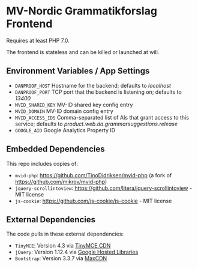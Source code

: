 # MV-Nordic Grammatikforslag Frontend
Requires at least PHP 7.0.

The frontend is stateless and can be killed or launched at will.

## Environment Variables / App Settings
* `DANPROOF_HOST`	Hostname for the backend; defaults to *localhost*
* `DANPROOF_PORT`	TCP port that the backend is listening on; defaults to *13400*
* `MVID_SHARED_KEY`	MV-ID shared key config entry
* `MVID_DOMAIN`	MV-ID domain config entry
* `MVID_ACCESS_IDS`	Comma-separated list of AIs that grant access to this service; defaults to *product.web.da.grammarsuggestions.release*
* `GOOGLE_AID`	Google Analytics Property ID

## Embedded Dependencies
This repo includes copies of:
* `mvid-php`: https://github.com/TinoDidriksen/mvid-php (a fork of https://github.com/mikrov/mvid-php)
* `jquery-scrollintoview`: https://github.com/litera/jquery-scrollintoview - MIT license
* `js-cookie`: https://github.com/js-cookie/js-cookie - MIT license

## External Dependencies
The code pulls in these external dependencies:
* `TinyMCE`: Version 4.3 via [TinyMCE CDN](https://www.tinymce.com/download/)
* `jQuery`: Version 1.12.4 via [Google Hosted Libraries](https://developers.google.com/speed/libraries/)
* `Bootstrap`: Version 3.3.7 via [MaxCDN](http://getbootstrap.com/getting-started/#download-cdn)

